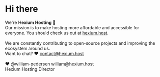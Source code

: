 # Hi there
We're **Hexium Hosting** 👋\
Our mission is to make hosting more affordable and accessible for everyone. You should check us out at [hexium.host](https://hexium.host).\
 \
We are constantly contributing to open-source projects and improving the ecosystem around us.\
Want to chat? ♥️ [contact@hexium.host](mailto:contact@hexium.host)\
 \
♥️ @william-pedersen [william@hexium.host](mailto:william@hexium.host)\
Hexium Hosting Director
<!--

**Here are some ideas to get you started:**

🙋‍♀️ A short introduction - what is your organization all about?
🌈 Contribution guidelines - how can the community get involved?
👩‍💻 Useful resources - where can the community find your docs? Is there anything else the community should know?
🍿 Fun facts - what does your team eat for breakfast?
🧙 Remember, you can do mighty things with the power of [Markdown](https://docs.github.com/github/writing-on-github/getting-started-with-writing-and-formatting-on-github/basic-writing-and-formatting-syntax)
-->
